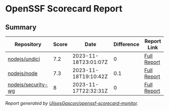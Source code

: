 # OpenSSF Scorecard Report

## Summary

| Repository | Score | Date | Difference | Report Link |
| -- | -- | -- | -- | -- |
| [nodejs/undici](https://github.com/nodejs/undici) | 7.2 | 2023-11-18T23:01:07Z | 0 | [Full Report](https://deps.dev/project/github/nodejs%2Fundici) |
| [nodejs/node](https://github.com/nodejs/node) | 7.3 | 2023-11-18T19:10:42Z | 0.1 | [Full Report](https://deps.dev/project/github/nodejs%2Fnode) |
| [nodejs/security-wg](https://github.com/nodejs/security-wg) | 8 | 2023-11-17T22:32:31Z | 0 | [Full Report](https://deps.dev/project/github/nodejs%2Fsecurity-wg) |

_Report generated by [UlisesGascon/openssf-scorecard-monitor](https://github.com/UlisesGascon/openssf-scorecard-monitor)._